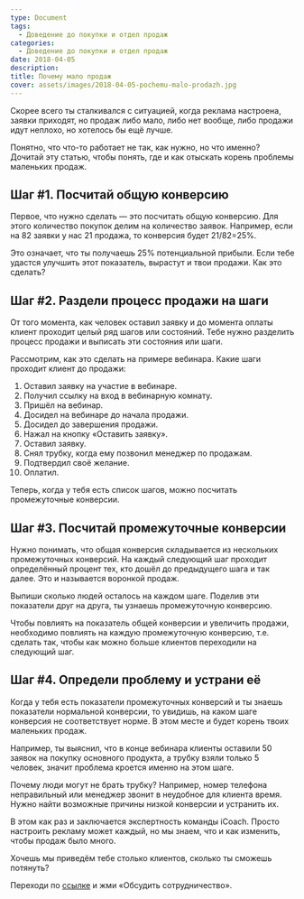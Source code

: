 ```yaml
---
type: Document
tags:
  - Доведение до покупки и отдел продаж
categories:
  - Доведение до покупки и отдел продаж
date: 2018-04-05
description: 
title: Почему мало продаж
cover: assets/images/2018-04-05-pochemu-malo-prodazh.jpg
---
```


Скорее всего ты сталкивался с ситуацией, когда реклама настроена, заявки приходят, но продаж либо мало, либо нет вообще, либо продажи идут неплохо, но хотелось бы ещё лучше.

Понятно, что что-то работает не так, как нужно, но что именно? Дочитай эту статью, чтобы понять, где и как отыскать корень проблемы маленьких продаж.

## Шаг #1. Посчитай общую конверсию

Первое, что нужно сделать — это посчитать общую конверсию. Для этого количество покупок делим на количество заявок. Например, если на 82 заявки у нас 21 продажа, то конверсия будет 21/82=25%.

Это означает, что ты получаешь 25% потенциальной прибыли. Если тебе удастся улучшить этот показатель, вырастут и твои продажи. Как это сделать?

## Шаг #2. Раздели процесс продажи на шаги

От того момента, как человек оставил заявку и до момента оплаты клиент проходит целый ряд шагов или состояний. Тебе нужно разделить процесс продажи и выписать эти состояния или шаги.

Рассмотрим, как это сделать на примере вебинара. Какие шаги проходит клиент до продажи:

1. Оставил заявку на участие в вебинаре.
2. Получил ссылку на вход в вебинарную комнату.
3. Пришёл на вебинар.
4. Досидел на вебинаре до начала продажи.
5. Досидел до завершения продажи.
6. Нажал на кнопку «Оставить заявку».
7. Оставил заявку.
8. Снял трубку, когда ему позвонил менеджер по продажам.
9. Подтвердил своё желание.
10. Оплатил.

Теперь, когда у тебя есть список шагов, можно посчитать промежуточные конверсии.

## Шаг #3. Посчитай промежуточные конверсии

Нужно понимать, что общая конверсия складывается из нескольких промежуточных конверсий. На каждый следующий шаг проходит определённый процент тех, кто дошёл до предыдущего шага и так далее. Это и называется воронкой продаж.

Выпиши сколько людей осталось на каждом шаге. Поделив эти показатели друг на друга, ты узнаешь промежуточную конверсию.

Чтобы повлиять на показатель общей конверсии и увеличить продажи, необходимо повлиять на каждую промежуточную конверсию, т.е. сделать так, чтобы как можно больше клиентов переходили на следующий шаг.

## Шаг #4. Определи проблему и устрани её

Когда у тебя есть показатели промежуточных конверсий и ты знаешь показатели нормальной конверсии, то увидишь, на каком шаге конверсия не соответствует норме. В этом месте и будет корень твоих маленьких продаж.

Например, ты выяснил, что в конце вебинара клиенты оставили 50 заявок на покупку основного продукта, а трубку взяли только 5 человек, значит проблема кроется именно на этом шаге.

Почему люди могут не брать трубку? Например, номер телефона неправильный или менеджер звонит в неудобное для клиента время. Нужно найти возможные причины низкой конверсии и устранить их.

В этом как раз и заключается экспертность команды iCoach. Просто настроить рекламу может каждый, но мы знаем, что и как изменить, чтобы продаж было много.

Хочешь мы приведём тебе столько клиентов, сколько ты сможешь потянуть?

Переходи по [ссылке](https://goo.gl/UhCFCW) и жми «Обсудить сотрудничество».

